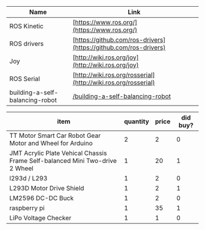 

| Name | Link |
|---------------------------------|----------------------------------------------------------------------------|
|ROS Kinetic |[https://www.ros.org/](https://www.ros.org/)|
|ROS drivers |[https://github.com/ros-drivers](https://github.com/ros-drivers)|
|Joy         |[http://wiki.ros.org/joy](http://wiki.ros.org/joy)|
|ROS Serial  |[http://wiki.ros.org/rosserial](http://wiki.ros.org/rosserial)|
|building-a-self-balancing-robot |[/building-a-self-balancing-robot](https://ferrolho.github.io/blog/2018-04-22/building-a-self-balancing-robot) |

| item | quantity | price | did buy? |
|----------------|----------------|-----------------------|-----------------------|
|TT Motor Smart Car Robot Gear Motor and Wheel for Arduino | 2| 2 | 0 |
| JMT Acrylic Plate Vehical Chassis Frame Self-balanced Mini Two-drive 2 Wheel | 1| 20 | 1 |
|l293d / L293  | 1| 2 | 0 |
|L293D Motor Drive Shield  | 1| 2 | 1 |0
|LM2596 DC-DC Buck  | 1| 2 | 0 |
|raspberry pi  | 1| 35 | 1 |
|LiPo Voltage Checker  | 1| 1 | 0 |
